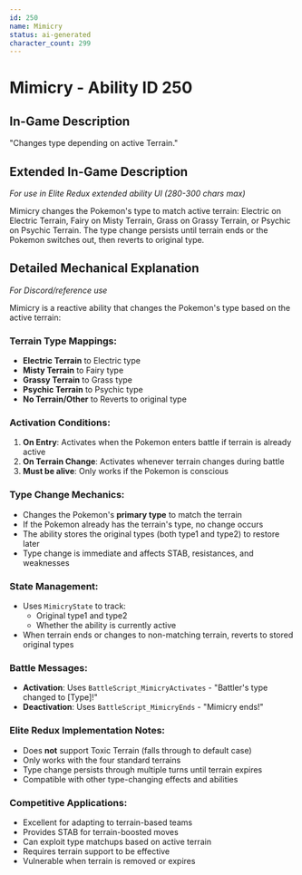 ```yaml
---
id: 250
name: Mimicry
status: ai-generated
character_count: 299
---
```


# Mimicry - Ability ID 250

## In-Game Description
"Changes type depending on active Terrain."

## Extended In-Game Description
*For use in Elite Redux extended ability UI (280-300 chars max)*

Mimicry changes the Pokemon's type to match active terrain: Electric on Electric Terrain, Fairy on Misty Terrain, Grass on Grassy Terrain, or Psychic on Psychic Terrain. The type change persists until terrain ends or the Pokemon switches out, then reverts to original type.

## Detailed Mechanical Explanation
*For Discord/reference use*

Mimicry is a reactive ability that changes the Pokemon's type based on the active terrain:

### Terrain Type Mappings:
- **Electric Terrain** to Electric type
- **Misty Terrain** to Fairy type  
- **Grassy Terrain** to Grass type
- **Psychic Terrain** to Psychic type
- **No Terrain/Other** to Reverts to original type

### Activation Conditions:
1. **On Entry**: Activates when the Pokemon enters battle if terrain is already active
2. **On Terrain Change**: Activates whenever terrain changes during battle
3. **Must be alive**: Only works if the Pokemon is conscious

### Type Change Mechanics:
- Changes the Pokemon's **primary type** to match the terrain
- If the Pokemon already has the terrain's type, no change occurs
- The ability stores the original types (both type1 and type2) to restore later
- Type change is immediate and affects STAB, resistances, and weaknesses

### State Management:
- Uses `MimicryState` to track:
  - Original type1 and type2
  - Whether the ability is currently active
- When terrain ends or changes to non-matching terrain, reverts to stored original types

### Battle Messages:
- **Activation**: Uses `BattleScript_MimicryActivates` - "Battler's type changed to [Type]!"
- **Deactivation**: Uses `BattleScript_MimicryEnds` - "Mimicry ends!"

### Elite Redux Implementation Notes:
- Does **not** support Toxic Terrain (falls through to default case)
- Only works with the four standard terrains
- Type change persists through multiple turns until terrain expires
- Compatible with other type-changing effects and abilities

### Competitive Applications:
- Excellent for adapting to terrain-based teams
- Provides STAB for terrain-boosted moves
- Can exploit type matchups based on active terrain
- Requires terrain support to be effective
- Vulnerable when terrain is removed or expires